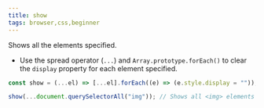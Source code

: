 ```yaml
---
title: show
tags: browser,css,beginner
---
```


Shows all the elements specified.

- Use the spread operator (`...`) and `Array.prototype.forEach()` to clear the `display` property for each element specified.

```js
const show = (...el) => [...el].forEach((e) => (e.style.display = ""));
```

```js
show(...document.querySelectorAll("img")); // Shows all <img> elements on the page
```
